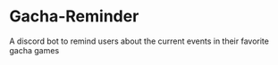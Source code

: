 # Gacha-Reminder
A discord bot to remind users about the current events in their favorite gacha games
